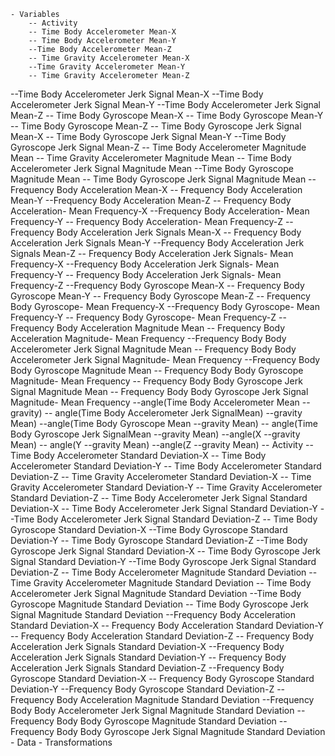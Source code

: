 	- Variables
		-- Activity
		-- Time Body Accelerometer Mean-X
        -- Time Body Accelerometer Mean-Y
		--Time Body Accelerometer Mean-Z
        -- Time Gravity Accelerometer Mean-X
		--Time Gravity Accelerometer Mean-Y
    	-- Time Gravity Accelerometer Mean-Z
--Time Body Accelerometer Jerk Signal Mean-X
--Time Body Accelerometer Jerk Signal Mean-Y
--Time Body Accelerometer Jerk Signal Mean-Z
-- Time Body Gyroscope Mean-X
--  Time Body Gyroscope Mean-Y
-- Time Body Gyroscope Mean-Z
--  Time Body Gyroscope Jerk Signal Mean-X
-- Time Body Gyroscope Jerk Signal Mean-Y
--Time Body Gyroscope Jerk Signal Mean-Z
-- Time Body Accelerometer Magnitude Mean
--  Time Gravity Accelerometer Magnitude Mean
-- Time Body Accelerometer Jerk Signal Magnitude Mean
--Time Body Gyroscope Magnitude Mean
-- Time Body Gyroscope Jerk Signal Magnitude Mean
--Frequency Body Acceleration Mean-X
-- Frequency Body Acceleration Mean-Y
--Frequency Body Acceleration Mean-Z
-- Frequency Body Acceleration- Mean Frequency-X
--Frequency Body Acceleration- Mean Frequency-Y
-- Frequency Body Acceleration- Mean Frequency-Z
--Frequency Body Acceleration Jerk Signals Mean-X
-- Frequency Body Acceleration Jerk Signals Mean-Y
--Frequency Body Acceleration Jerk Signals Mean-Z
-- Frequency Body Acceleration Jerk Signals- Mean Frequency-X
--Frequency Body Acceleration Jerk Signals- Mean Frequency-Y
-- Frequency Body Acceleration Jerk Signals- Mean Frequency-Z
--Frequency Body Gyroscope Mean-X
-- Frequency Body Gyroscope Mean-Y
--  Frequency Body Gyroscope Mean-Z
-- Frequency Body Gyroscope- Mean Frequency-X
--Frequency Body Gyroscope- Mean Frequency-Y
-- Frequency Body Gyroscope- Mean Frequency-Z
--Frequency Body Acceleration Magnitude Mean
-- Frequency Body Acceleration Magnitude- Mean Frequency
--Frequency Body Body Accelerometer Jerk Signal Magnitude Mean
-- Frequency Body Body Accelerometer Jerk Signal Magnitude- Mean Frequency
--Frequency Body Body Gyroscope Magnitude Mean
-- Frequency Body Body Gyroscope Magnitude- Mean Frequency
--   Frequency Body Body Gyroscope Jerk Signal Magnitude Mean
-- Frequency Body Body Gyroscope Jerk Signal Magnitude- Mean Frequency
--angle(Time Body Accelerometer Mean
--gravity)
-- angle(Time Body Accelerometer Jerk SignalMean)
--gravity Mean)
--angle(Time Body Gyroscope Mean
--gravity Mean)
-- angle(Time Body Gyroscope Jerk SignalMean
--gravity Mean)
--angle(X
--gravity Mean)
-- angle(Y
--gravity Mean)
--angle(Z
--gravity Mean)
-- Activity
--Time Body Accelerometer Standard Deviation-X
-- Time Body Accelerometer Standard Deviation-Y
-- Time Body Accelerometer Standard Deviation-Z
-- Time Gravity Accelerometer Standard Deviation-X
-- Time Gravity Accelerometer Standard Deviation-Y
-- Time Gravity Accelerometer Standard Deviation-Z
-- Time Body Accelerometer Jerk Signal Standard Deviation-X
-- Time Body Accelerometer Jerk Signal Standard Deviation-Y
--Time Body Accelerometer Jerk Signal Standard Deviation-Z
-- Time Body Gyroscope Standard Deviation-X
--Time Body Gyroscope Standard Deviation-Y
-- Time Body Gyroscope Standard Deviation-Z
--Time Body Gyroscope Jerk Signal Standard Deviation-X
-- Time Body Gyroscope Jerk Signal Standard Deviation-Y
--Time Body Gyroscope Jerk Signal Standard Deviation-Z
-- Time Body Accelerometer Magnitude Standard Deviation
--Time Gravity Accelerometer Magnitude Standard Deviation
-- Time Body Accelerometer Jerk Signal Magnitude Standard Deviation
--Time Body Gyroscope Magnitude Standard Deviation
-- Time Body Gyroscope Jerk Signal Magnitude Standard Deviation
--Frequency Body Acceleration Standard Deviation-X
-- Frequency Body Acceleration Standard Deviation-Y
-- Frequency Body Acceleration Standard Deviation-Z
-- Frequency Body Acceleration Jerk Signals Standard Deviation-X
--Frequency Body Acceleration Jerk Signals Standard Deviation-Y
-- Frequency Body Acceleration Jerk Signals Standard Deviation-Z
--Frequency Body Gyroscope Standard Deviation-X
-- Frequency Body Gyroscope Standard Deviation-Y
--Frequency Body Gyroscope Standard Deviation-Z
-- Frequency Body Acceleration Magnitude Standard Deviation
--Frequency Body Body Accelerometer Jerk Signal Magnitude Standard Deviation
-- Frequency Body Body Gyroscope Magnitude Standard Deviation
--Frequency Body Body Gyroscope Jerk Signal Magnitude Standard Deviation
	- Data
	- Transformations